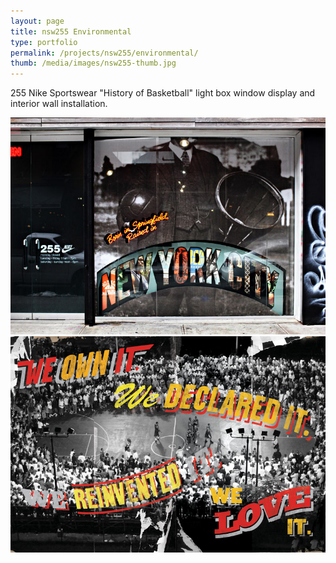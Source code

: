 ```yaml
---
layout: page
title: nsw255 Environmental
type: portfolio
permalink: /projects/nsw255/environmental/
thumb: /media/images/nsw255-thumb.jpg
---
```


255 Nike Sportswear "History of Basketball" light box window display and interior wall installation.

![](/media/images/nsw2551.jpg)
![](/media/images/nsw2552.jpg)